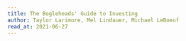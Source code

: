 ```yaml
---
title: The Bogleheads' Guide to Investing
author: Taylor Larimore, Mel Lindauer, Michael LeBoeuf
read_at: 2021-06-27
---
```

